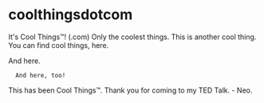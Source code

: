 # coolthingsdotcom
It's Cool Things™! (.com)
Only the coolest things.
This is another cool thing.
You can find cool things, here.

  And here.
  
      And here, too!
      
This has been Cool Things™. Thank you for coming to my TED Talk. - Neo.
